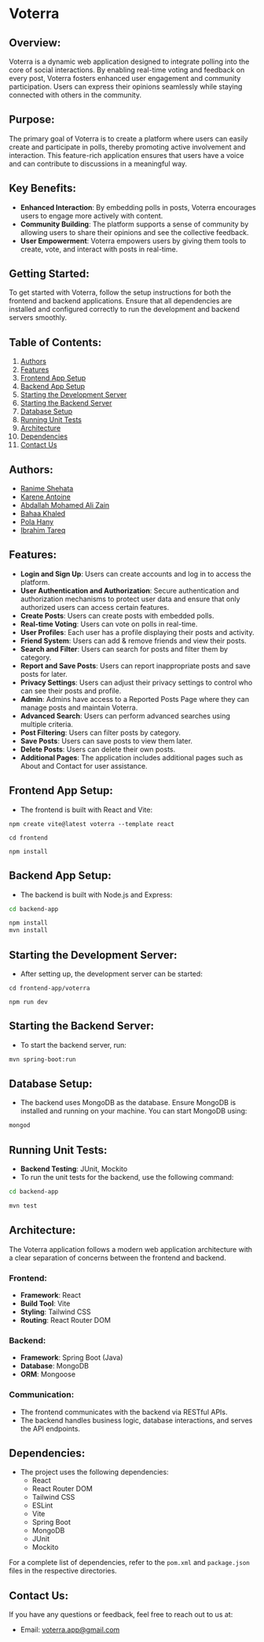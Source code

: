 # **Voterra**
## **Overview**:
Voterra is a dynamic web application designed to integrate polling into the core of social interactions. By enabling real-time voting and feedback on every post, Voterra fosters enhanced user engagement and community participation. Users can express their opinions seamlessly while staying connected with others in the community.

## **Purpose**:
The primary goal of Voterra is to create a platform where users can easily create and participate in polls, thereby promoting active involvement and interaction. This feature-rich application ensures that users have a voice and can contribute to discussions in a meaningful way.

## **Key Benefits**:
- **Enhanced Interaction**: By embedding polls in posts, Voterra encourages users to engage more actively with content.
- **Community Building**: The platform supports a sense of community by allowing users to share their opinions and see the collective feedback.
- **User Empowerment**: Voterra empowers users by giving them tools to create, vote, and interact with posts in real-time.

## **Getting Started**:
To get started with Voterra, follow the setup instructions for both the frontend and backend applications. Ensure that all dependencies are installed and configured correctly to run the development and backend servers smoothly.

## **Table of Contents**:
1. [Authors](#authors)
2. [Features](#features)
3. [Frontend App Setup](#frontend-app-setup)
4. [Backend App Setup](#backend-app-setup)
5. [Starting the Development Server](#starting-the-development-server)
6. [Starting the Backend Server](#starting-the-backend-server)
7. [Database Setup](#database-setup)
8. [Running Unit Tests](#running-unit-tests)
9. [Architecture](#architecture)
10. [Dependencies](#dependencies)
11. [Contact Us](#contact-us)


## **Authors**:
- [Ranime Shehata](https://github.com/ranimeshehata)
- [Karene Antoine](https://github.com/Karene-Antoine)
- [Abdallah Mohamed Ali Zain](https://github.com/Abdullh911)
- [Bahaa Khaled](https://github.com/BahaaKhaled2026)
- [Pola Hany](https://github.com/polahany)
- [Ibrahim Tareq](https://github.com/Ibrahimtareq952001)


 ## **Features**:
- **Login and Sign Up**: Users can create accounts and log in to access the platform.
- **User Authentication and Authorization**: Secure authentication and authorization mechanisms to protect user data and ensure that only authorized users can access certain features.
- **Create Posts**: Users can create posts with embedded polls.
- **Real-time Voting**: Users can vote on polls in real-time.
- **User Profiles**: Each user has a profile displaying their posts and activity.
- **Friend System**: Users can add & remove friends and view their posts.
- **Search and Filter**: Users can search for posts and filter them by category.
- **Report and Save Posts**: Users can report inappropriate posts and save posts for later.
- **Privacy Settings**: Users can adjust their privacy settings to control who can see their posts and profile.
- **Admin**: Admins have access to a Reported Posts Page where they can manage posts and maintain Voterra.
- **Advanced Search**: Users can perform advanced searches using multiple criteria.
- **Post Filtering**: Users can filter posts by category.
- **Save Posts**: Users can save posts to view them later.
- **Delete Posts**: Users can delete their own posts.
- **Additional Pages**: The application includes additional pages such as About and Contact for user assistance.


## **Frontend App Setup**:
- The frontend is built with React and Vite:
```
npm create vite@latest voterra --template react
```
```
cd frontend
```
```
npm install
```

## **Backend App Setup**:
- The backend is built with Node.js and Express:
```sh
cd backend-app
```
```sh
npm install
mvn install
```

## **Starting the Development Server**:
- After setting up, the development server can be started:
```
cd frontend-app/voterra
```
```
npm run dev
```

## **Starting the Backend Server**:
- To start the backend server, run:
```sh
mvn spring-boot:run
```

## **Database Setup**:
- The backend uses MongoDB as the database. Ensure MongoDB is installed and running on your machine. You can start MongoDB using:
```sh
mongod
```

## **Running Unit Tests**:
- **Backend Testing**: JUnit, Mockito
- To run the unit tests for the backend, use the following command:
```sh
cd backend-app
```
```sh
mvn test
```

## **Architecture**:
The Voterra application follows a modern web application architecture with a clear separation of concerns between the frontend and backend.

### **Frontend**:
- **Framework**: React
- **Build Tool**: Vite
- **Styling**: Tailwind CSS
- **Routing**: React Router DOM

### **Backend**:
- **Framework**: Spring Boot (Java)
- **Database**: MongoDB
- **ORM**: Mongoose

### **Communication**:
- The frontend communicates with the backend via RESTful APIs.
- The backend handles business logic, database interactions, and serves the API endpoints.


## **Dependencies**:
- The project uses the following dependencies:
  - React
  - React Router DOM
  - Tailwind CSS
  - ESLint
  - Vite
  - Spring Boot
  - MongoDB
  - JUnit
  - Mockito

For a complete list of dependencies, refer to the `pom.xml` and `package.json` files in the respective directories.

## **Contact Us**:
If you have any questions or feedback, feel free to reach out to us at:
- Email: voterra.app@gmail.com

